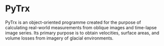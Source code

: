 # PyTrx
PyTrx is an object-oriented programme created for the purpose of calculating real-world measurements from oblique images and time-lapse image series. Its primary purpose is to obtain velocities, surface areas, and volume losses from imagery of glacial environments.
